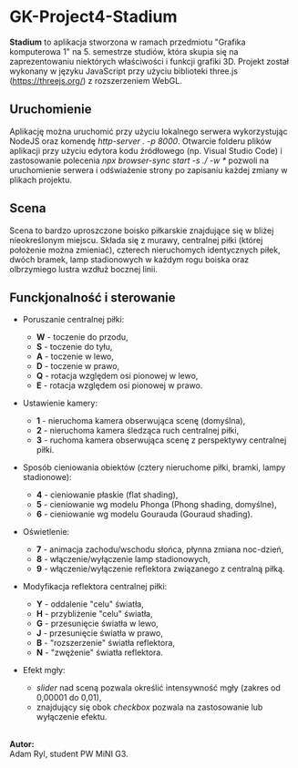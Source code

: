# GK-Project4-Stadium

<b>Stadium</b> to aplikacja stworzona w ramach przedmiotu "Grafika komputerowa 1" na 5. semestrze studiów, która skupia się na zaprezentowaniu niektórych właściwości i funkcji grafiki 3D. Projekt został wykonany w języku JavaScript przy użyciu biblioteki three.js (https://threejs.org/) z rozszerzeniem WebGL.

## Uruchomienie

Aplikację można uruchomić przy użyciu lokalnego serwera wykorzystując NodeJS oraz komendę <i>http-server . -p 8000</i>. Otwarcie folderu plików aplikacji przy użyciu edytora kodu źródłowego (np. Visual Studio Code) i zastosowanie polecenia <i>npx browser-sync start -s ./ -w *</i> pozwoli na uruchomienie serwera i odświażenie strony po zapisaniu każdej zmiany w plikach projektu.

## Scena

Scena to bardzo uproszczone boisko piłkarskie znajdujące się w bliżej nieokreślonym miejscu. Składa się z murawy, centralnej piłki (której położenie można zmieniać), czterech nieruchomych identycznych piłek, dwóch bramek, lamp stadionowych w każdym rogu boiska oraz olbrzymiego lustra wzdłuż bocznej linii.

## Funckjonalność i sterowanie

* Poruszanie centralnej piłki:
	* <b>W</b> - toczenie do przodu,
	* <b>S</b> - toczenie do tyłu,
	* <b>A</b> - toczenie w lewo,
	* <b>D</b> - toczenie w prawo,
	* <b>Q</b> - rotacja względem osi pionowej w lewo,
	* <b>E</b> - rotacja względem osi pionowej w prawo.

* Ustawienie kamery:
	* <b>1</b> - nieruchoma kamera obserwująca scenę (domyślna),
	* <b>2</b> - nieruchoma kamera śledząca ruch centralnej piłki,
	* <b>3</b> - ruchoma kamera obserwująca scenę z perspektywy centralnej piłki.

* Sposób cieniowania obiektów (cztery nieruchome piłki, bramki, lampy stadionowe):
	* <b>4</b> - cieniowanie płaskie (flat shading),
	* <b>5</b> - cieniowanie wg modelu Phonga (Phong shading, domyślne),
	* <b>6</b> - cieniowanie wg modelu Gourauda (Gouraud shading).

* Oświetlenie:
	* <b>7</b> - animacja zachodu/wschodu słońca, płynna zmiana noc-dzień,
	* <b>8</b> - włączenie/wyłączenie lamp stadionowych,
	* <b>9</b> - włączenie/wyłączenie reflektora związanego z centralną piłką.

* Modyfikacja reflektora centralnej piłki:
	* <b>Y</b> - oddalenie "celu" światła,
	* <b>H</b> - przybliżenie "celu" światła,
	* <b>G</b> - przesunięcie światła w lewo,
	* <b>J</b> - przesunięcie światła w prawo,
	* <b>B</b> - "rozszerzenie" światła reflektora,
	* <b>N</b> - "zwężenie" światła reflektora.

* Efekt mgły:
	* <i>slider</i> nad sceną pozwala określić intensywność mgły (zakres od 0,00001 do 0,01),
	* znajdujący się obok <i>checkbox</i> pozwala na zastosowanie lub wyłączenie efektu.

<br /><b>Autor:</b><br /> Adam Ryl, student PW MiNI G3.